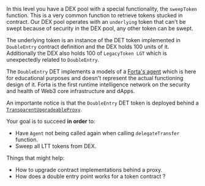 In this level you have a DEX pool with a special functionality, the `sweepToken` function. This is a very common function to retrieve tokens stucked in contract. Our DEX pool operates with an `underlying` token that can't be swept because of security in the DEX pool, any other token can be swept.

The underlying token is an instance of the DET token implemented in `DoubleEntry` contract definition and the DEX holds 100 units of it. Additionally the DEX also holds 100 of `LegacyToken LGT` which is unexpectedly related to `DoubleEntry`.

The `DoubleEntry` DET implements a models of a [Forta's agent](https://docs.forta.network/en/latest/) which is here for educational purposes and doesn't represent the actual functioning design of it. Forta is the first runtime intelligence network on the security and health of Web3 core infrastructure and dApps.

An importante notice is that the `DoubleEntry` DET token is deployed behind a [`TransparentUpgradeableProxy`](https://github.com/OpenZeppelin/openzeppelin-contracts/blob/release-v3.2.0/contracts/proxy/TransparentUpgradeableProxy.sol).

Your goal is to succeed **in order** to:
- Have `Agent` not being called again when calling `delegateTransfer` function.
- Sweep all LTT tokens from DEX.

Things that might help:
- How to upgrade contract implementations behind a proxy.
- How does a double entry point works for a token contract ?
